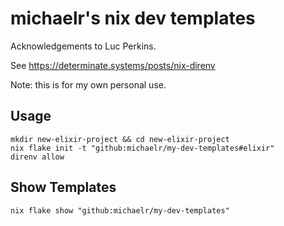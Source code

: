 # michaelr's nix dev templates

Acknowledgements to Luc Perkins.

See https://determinate.systems/posts/nix-direnv

Note: this is for my own personal use.

## Usage

```shell
mkdir new-elixir-project && cd new-elixir-project
nix flake init -t "github:michaelr/my-dev-templates#elixir"
direnv allow
```

## Show Templates

```shell
nix flake show "github:michaelr/my-dev-templates"
```
